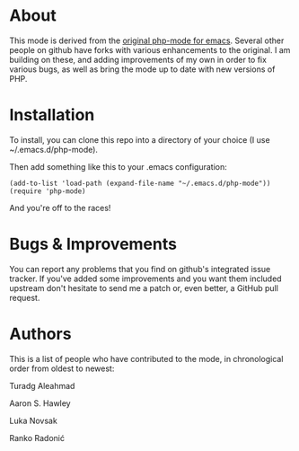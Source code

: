 # About #

This mode is derived from the [original php-mode for
emacs](http://php-mode.sourceforge.net/). Several other people on
github have forks with various enhancements to the original. I am
building on these, and adding improvements of my own in order to fix
various bugs, as well as bring the mode up to date with new versions
of PHP.

# Installation #

To install, you can clone this repo into a directory of your choice (I
use ~/.emacs.d/php-mode).

Then add something like this to your .emacs configuration:

    (add-to-list 'load-path (expand-file-name "~/.emacs.d/php-mode"))
    (require 'php-mode)

And you're off to the races!

# Bugs & Improvements #

You can report any problems that you find on github's integrated issue
tracker. If you've added some improvements and you want them included
upstream don't hesitate to send me a patch or, even better, a GitHub
pull request.

# Authors #

This is a list of people who have contributed to the mode, in
chronological order from oldest to newest:

Turadg Aleahmad

Aaron S. Hawley

Luka Novsak

Ranko Radonić

